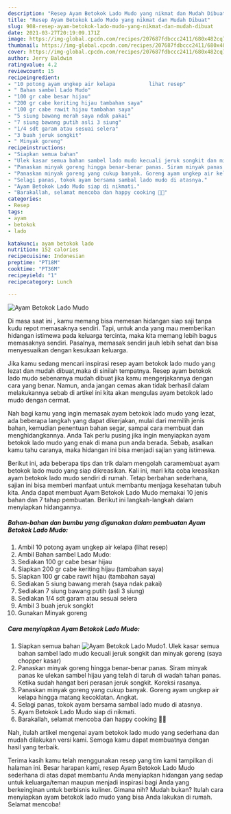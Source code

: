 ```yaml
---
description: "Resep Ayam Betokok Lado Mudo yang nikmat dan Mudah Dibuat"
title: "Resep Ayam Betokok Lado Mudo yang nikmat dan Mudah Dibuat"
slug: 908-resep-ayam-betokok-lado-mudo-yang-nikmat-dan-mudah-dibuat
date: 2021-03-27T20:19:09.171Z
image: https://img-global.cpcdn.com/recipes/207687fdbccc2411/680x482cq70/ayam-betokok-lado-mudo-foto-resep-utama.jpg
thumbnail: https://img-global.cpcdn.com/recipes/207687fdbccc2411/680x482cq70/ayam-betokok-lado-mudo-foto-resep-utama.jpg
cover: https://img-global.cpcdn.com/recipes/207687fdbccc2411/680x482cq70/ayam-betokok-lado-mudo-foto-resep-utama.jpg
author: Jerry Baldwin
ratingvalue: 4.2
reviewcount: 15
recipeingredient:
- "10 potong ayam ungkep air kelapa           lihat resep"
- " Bahan sambel Lado Mudo"
- "100 gr cabe besar hijau"
- "200 gr cabe keriting hijau tambahan saya"
- "100 gr cabe rawit hijau tambahan saya"
- "5 siung bawang merah saya ndak pakai"
- "7 siung bawang putih asli 3 siung"
- "1/4 sdt garam atau sesuai selera"
- "3 buah jeruk songkit"
- " Minyak goreng"
recipeinstructions:
- "Siapkan semua bahan"
- "Ulek kasar semua bahan sambel lado mudo kecuali jeruk songkit dan minyak goreng (saya chopper kasar)"
- "Panaskan minyak goreng hingga benar-benar panas. Siram minyak panas ke ulekan sambel hijau yang telah di taruh di wadah tahan panas. Ketika sudah hangat beri perasan jeruk songkit. Koreksi rasanya."
- "Panaskan minyak goreng yang cukup banyak. Goreng ayam ungkep air kelapa hingga matang kecoklatan. Angkat."
- "Selagi panas, tokok ayam bersama sambal lado mudo di atasnya."
- "Ayam Betokok Lado Mudo siap di nikmati."
- "Barakallah, selamat mencoba dan happy cooking 🤗😘"
categories:
- Resep
tags:
- ayam
- betokok
- lado

katakunci: ayam betokok lado 
nutrition: 152 calories
recipecuisine: Indonesian
preptime: "PT18M"
cooktime: "PT36M"
recipeyield: "1"
recipecategory: Lunch

---
```



![Ayam Betokok Lado Mudo](https://img-global.cpcdn.com/recipes/207687fdbccc2411/680x482cq70/ayam-betokok-lado-mudo-foto-resep-utama.jpg)

Di masa  saat ini , kamu memang bisa memesan hidangan siap saji tanpa kudu repot memasaknya sendiri. Tapi, untuk anda yang mau memberikan hidangan istimewa pada keluarga tercinta, maka kita memang lebih bagus memasaknya sendiri. Pasalnya, memasak sendiri jauh lebih sehat dan bisa menyesuaikan dengan kesukaan keluarga.

Jika kamu sedang mencari inspirasi resep ayam betokok lado mudo yang lezat dan mudah dibuat,maka di sinilah tempatnya. Resep ayam betokok lado mudo  sebenarnya mudah dibuat jika kamu mengerjakannya dengan cara yang benar. Namun, anda jangan cemas akan tidak berhasil dalam melakukannya 
sebab di artikel ini kita akan mengulas ayam betokok lado mudo dengan cermat.  



Nah bagi kamu yang ingin memasak ayam betokok lado mudo yang lezat, ada beberapa langkah yang dapat dikerjakan, mulai dari memilih jenis bahan, kemudian penentuan bahan segar, sampai cara membuat dan menghidangkannya. Anda Tak perlu pusing jika ingin menyiapkan ayam betokok lado mudo yang enak di mana pun anda berada. Sebab, asalkan kamu  tahu caranya, maka hidangan ini bisa menjadi sajian yang istimewa.

Berikut ini, ada beberapa tips dan trik dalam mengolah caramembuat ayam betokok lado mudo yang siap dikreasikan. Kali ini, mari kita coba kreasikan ayam betokok lado mudo sendiri di rumah. Tetap berbahan sederhana, sajian ini bisa memberi manfaat untuk membantu menjaga kesehatan tubuh kita. Anda dapat membuat Ayam Betokok Lado Mudo memakai 10 jenis bahan dan 7 tahap pembuatan. Berikut ini langkah-langkah dalam menyiapkan hidangannya.

<!--inarticleads1-->

##### Bahan-bahan dan bumbu yang digunakan dalam pembuatan Ayam Betokok Lado Mudo:

1. Ambil 10 potong ayam ungkep air kelapa           (lihat resep)
1. Ambil  Bahan sambel Lado Mudo:
1. Sediakan 100 gr cabe besar hijau
1. Siapkan 200 gr cabe keriting hijau (tambahan saya)
1. Siapkan 100 gr cabe rawit hijau (tambahan saya)
1. Sediakan 5 siung bawang merah (saya ndak pakai)
1. Sediakan 7 siung bawang putih (asli 3 siung)
1. Sediakan 1/4 sdt garam atau sesuai selera
1. Ambil 3 buah jeruk songkit
1. Gunakan  Minyak goreng




<!--inarticleads2-->

##### Cara menyiapkan Ayam Betokok Lado Mudo:

1. Siapkan semua bahan
<img src="https://img-global.cpcdn.com/steps/b415bdf8bbaae540/160x128cq70/ayam-betokok-lado-mudo-langkah-memasak-1-foto.jpg" alt="Ayam Betokok Lado Mudo">1. Ulek kasar semua bahan sambel lado mudo kecuali jeruk songkit dan minyak goreng (saya chopper kasar)
1. Panaskan minyak goreng hingga benar-benar panas. Siram minyak panas ke ulekan sambel hijau yang telah di taruh di wadah tahan panas. Ketika sudah hangat beri perasan jeruk songkit. Koreksi rasanya.
1. Panaskan minyak goreng yang cukup banyak. Goreng ayam ungkep air kelapa hingga matang kecoklatan. Angkat.
1. Selagi panas, tokok ayam bersama sambal lado mudo di atasnya.
1. Ayam Betokok Lado Mudo siap di nikmati.
1. Barakallah, selamat mencoba dan happy cooking 🤗😘




Nah, itulah artikel mengenai  ayam betokok lado mudo  yang sederhana dan mudah dilakukan versi kami. Semoga kamu dapat membuatnya dengan hasil yang terbaik. 

Terima kasih kamu telah menggunakan resep yang tim kami tampilkan di halaman ini. Besar harapan kami, resep  Ayam Betokok Lado Mudo sederhana di atas dapat membantu Anda menyiapkan hidangan yang sedap untuk keluarga/teman maupun menjadi inspirasi bagi Anda yang berkeinginan untuk berbisnis kuliner. Gimana nih? Mudah bukan? Itulah cara menyiapkan ayam betokok lado mudo yang bisa Anda lakukan di rumah. Selamat mencoba!

